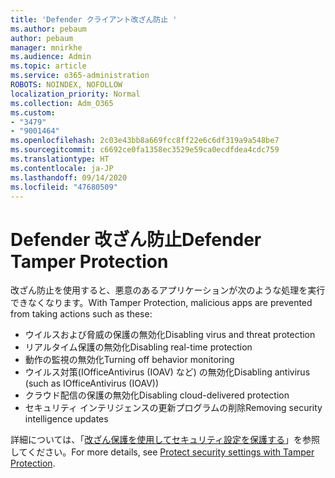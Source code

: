 ```yaml
---
title: 'Defender クライアント改ざん防止 '
ms.author: pebaum
author: pebaum
manager: mnirkhe
ms.audience: Admin
ms.topic: article
ms.service: o365-administration
ROBOTS: NOINDEX, NOFOLLOW
localization_priority: Normal
ms.collection: Adm_O365
ms.custom:
- "3479"
- "9001464"
ms.openlocfilehash: 2c03e43bb8a669fcc8ff22e6c6df319a9a548be7
ms.sourcegitcommit: c6692ce0fa1358ec3529e59ca0ecdfdea4cdc759
ms.translationtype: HT
ms.contentlocale: ja-JP
ms.lasthandoff: 09/14/2020
ms.locfileid: "47680509"
---
```

# <a name="defender-tamper-protection"></a><span data-ttu-id="5a349-102">Defender 改ざん防止</span><span class="sxs-lookup"><span data-stu-id="5a349-102">Defender Tamper Protection</span></span> 

<span data-ttu-id="5a349-103">改ざん防止を使用すると、悪意のあるアプリケーションが次のような処理を実行できなくなります。</span><span class="sxs-lookup"><span data-stu-id="5a349-103">With Tamper Protection, malicious apps are prevented from taking actions such as these:</span></span>

- <span data-ttu-id="5a349-104">ウイルスおよび脅威の保護の無効化</span><span class="sxs-lookup"><span data-stu-id="5a349-104">Disabling virus and threat protection</span></span>
- <span data-ttu-id="5a349-105">リアルタイム保護の無効化</span><span class="sxs-lookup"><span data-stu-id="5a349-105">Disabling real-time protection</span></span>
- <span data-ttu-id="5a349-106">動作の監視の無効化</span><span class="sxs-lookup"><span data-stu-id="5a349-106">Turning off behavior monitoring</span></span>
- <span data-ttu-id="5a349-107">ウイルス対策(IOfficeAntivirus (IOAV) など) の無効化</span><span class="sxs-lookup"><span data-stu-id="5a349-107">Disabling antivirus (such as IOfficeAntivirus (IOAV))</span></span>
- <span data-ttu-id="5a349-108">クラウド配信の保護の無効化</span><span class="sxs-lookup"><span data-stu-id="5a349-108">Disabling cloud-delivered protection</span></span>
- <span data-ttu-id="5a349-109">セキュリティ インテリジェンスの更新プログラムの削除</span><span class="sxs-lookup"><span data-stu-id="5a349-109">Removing security intelligence updates</span></span>

<span data-ttu-id="5a349-110">詳細については、「[改ざん保護を使用してセキュリティ設定を保護する](https://docs.microsoft.com/windows/security/threat-protection/windows-defender-antivirus/prevent-changes-to-security-settings-with-tamper-protection)」を参照してください。</span><span class="sxs-lookup"><span data-stu-id="5a349-110">For more details, see [Protect security settings with Tamper Protection](https://docs.microsoft.com/windows/security/threat-protection/windows-defender-antivirus/prevent-changes-to-security-settings-with-tamper-protection).</span></span>